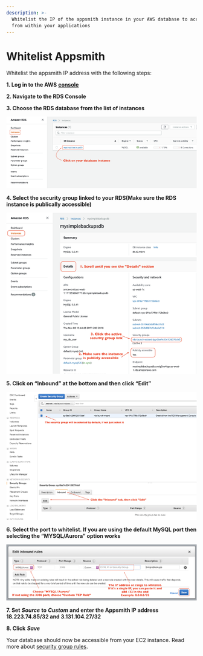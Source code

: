 ```yaml
---
description: >-
  Whitelist the IP of the appsmith instance in your AWS database to access it
  from within your applications
---
```


# Whitelist Appsmith

Whitelist the appsmith IP address with the following steps:

**1. Log in to the AWS** [**console**](https://aws.amazon.com/console/)

**2. Navigate to the RDS Console**

**3. Choose the RDS database from the list of instances**

![Click to expand](../../../.gitbook/assets/chose_rds.png)

**4. Select the security group linked to your RDS\(Make sure the RDS instance is publically accessible\)**

![Click to expand](../../../.gitbook/assets/chose_sg.png)

**5. Click on “Inbound” at the bottom and then click “Edit”**

![Click to expand](../../../.gitbook/assets/chose_inbound.png)

**6. Select the port to whitelist. If you are using the default MySQL port then selecting the “MYSQL/Aurora” option works**

![Click to expand](../../../.gitbook/assets/edit_inbound.png)

**7. Set** _**Source**_ **to** _**Custom**_ **and enter the Appsmith IP address 18.223.74.85/32 and 3.131.104.27/32**

**8. Click** _**Save**_

Your database should now be accessible from your EC2 instance. Read more about [security group rules](https://docs.aws.amazon.com/AmazonRDS/latest/UserGuide/USER_WorkingWithSecurityGroups.html).

